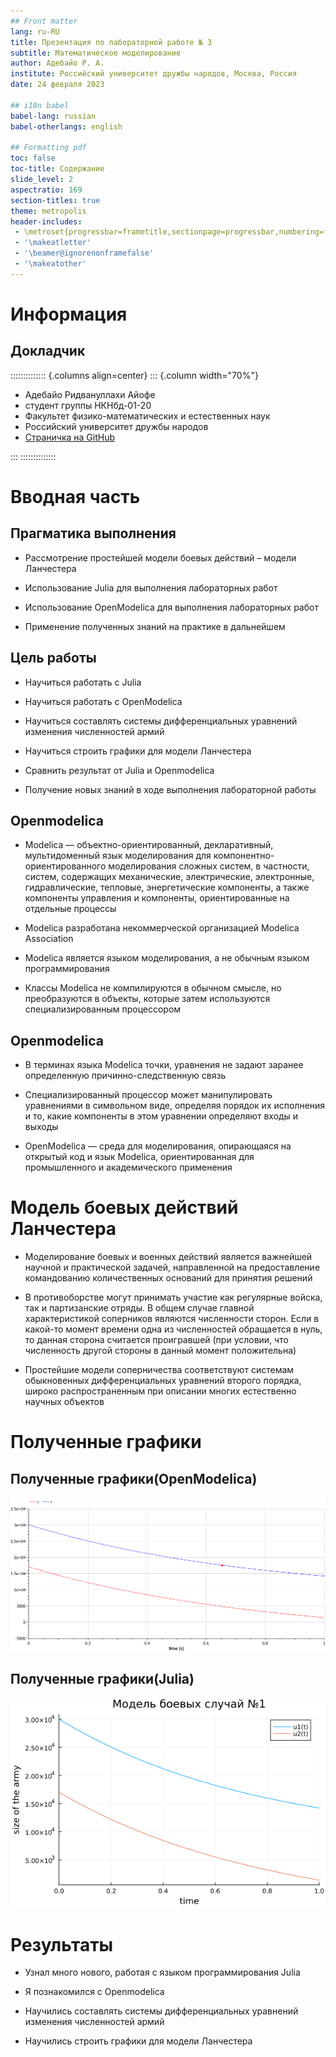 ```yaml
---
## Front matter
lang: ru-RU
title: Презентация по лабораторной работе № 3
subtitle: Математическое моделирование
author: Адебайо Р. А.
institute: Российский университет дружбы народов, Москва, Россия
date: 24 февраля 2023

## i18n babel
babel-lang: russian
babel-otherlangs: english

## Formatting pdf
toc: false
toc-title: Содержание
slide_level: 2
aspectratio: 169
section-titles: true
theme: metropolis
header-includes:
 - \metroset{progressbar=frametitle,sectionpage=progressbar,numbering=fraction}
 - '\makeatletter'
 - '\beamer@ignorenonframefalse'
 - '\makeatother'
---
```


# Информация

## Докладчик

:::::::::::::: {.columns align=center}
::: {.column width="70%"}

  * Адебайо Ридвануллахи Айофе
  * студент группы НКНбд-01-20
  * Факультет физико-математических и естественных наук
  * Российский университет дружбы народов
  * [Страничка на GitHub](https://github.com/PrinceKay145)

:::
::::::::::::::

# Вводная часть
## Прагматика выполнения

- Рассмотрение простейшей модели боевых действий – модели Ланчестера

- Использование Julia для выполнения лабораторных работ

- Использование OpenModelica для выполнения лабораторных работ

- Применение полученных знаний на практике в дальнейшем

## Цель работы

- Научиться работать с Julia

- Научиться работать с OpenModelica

- Научиться составлять системы дифференциальных уравнений изменения численностей армий

- Научиться строить графики для модели Ланчестера

- Cравнить результат от Julia и Openmodelica

- Получение новых знаний в ходе выполнения лабораторной работы

## Openmodelica

- Modelica — объектно-ориентированный, декларативный, мультидоменный язык моделирования для компонентно-ориентированного моделирования сложных систем, в частности, систем, содержащих механические, электрические, электронные, гидравлические, тепловые, энергетические компоненты, а также компоненты управления и компоненты, ориентированные на отдельные процессы

- Modelica разработана некоммерческой организацией Modelica Association

- Modelica является языком моделирования, а не обычным языком программирования

- Классы Modelica не компилируются в обычном смысле, но преобразуются в объекты, которые затем используются специализированным процессором

## Openmodelica

- В терминах языка Modelica точки, уравнения не задают заранее определенную причинно-следственную связь

- Cпециализированный процессор может манипулировать уравнениями в символьном виде, определяя порядок их исполнения и то, какие компоненты в этом уравнении определяют входы и выходы

- OpenModelica — среда для моделирования, опирающаяся на открытый код и язык Modelica, ориентированная для промышленного и академического применения

# Модель боевых действий Ланчестера

- Моделирование боевых и военных действий является важнейшей научной и практической задачей, направленной на предоставление командованию количественных оснований для принятия решений

- В противоборстве могут принимать участие как регулярные войска, так и партизанские отряды. В общем случае главной характеристикой соперников являются численности сторон. Если в какой-то момент времени одна из численностей обращается в нуль, то данная сторона считается проигравшей (при условии, что численность другой стороны в данный момент положительна)

- Простейшие модели соперничества соответствуют системам обыкновенных дифференциальных уравнений второго порядка, широко распространенным при описании многих естественно научных объектов

# Полученные графики

## Полученные графики(OpenModelica)

![Cлучай 1 - OpenModelica](image/mlab31.png "рис.1")

## Полученные графики(Julia)

![Cлучай 1 - Julia](image/Jlab311.png "рис.2")

# Результаты

- Узнал много нового, работая с языком программирования Julia

- Я познакомился с Openmodelica

- Научились составлять системы дифференциальных уравнений изменения численностей армий

- Научились строить графики для модели Ланчестера
